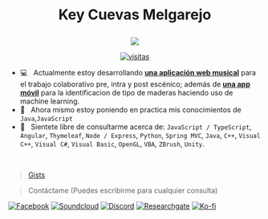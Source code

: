 <!--
**KeyCuevasMelgarejo/KeyCuevasMelgarejo** is a ✨ _special_ ✨ repository because its `README.md` (this file) appears on your GitHub profile.-->
# <p align="center">Key Cuevas Melgarejo</p>
<p align="center">
  <a href="https://github.com/KeyCuevasMelgarejo/KeyCuevasMelgarejo"><img src="https://readme-typing-svg.herokuapp.com?size=16&center=true&vCenter=true&width=480&lines=Bach.+en+Ingenieria+de+Sistemas+Computacionales;Desarrollador+Full+Stack;Desarrollador+Mobile;Windows+%26+Linux+App+Developer;Constantemente+Aprendiendo;Autodidacta"></a>
</p>
<p align="center">
  <a href="https://github.com/KeyCuevasMelgarejo/CONTADOR-VISITAS-GITHUB_">
    <img alt="visitas" title="Visitas Perfil GitHub" src="https://github-contador-visitas.herokuapp.com/"/></a>
</p>

  * 💻 &nbsp; Actualmente estoy desarrollando [**una aplicación web musical**](https://github.com/KeyCuevasMelgarejo/MUSICME___PREVIEW) para el trabajo colaborativo pre, intra y post escénico; además de [**una app móvil**](https://github.com/KeyCuevasMelgarejo/WOOD-APP___PREVIEW) para la identificacion de tipo de maderas haciendo uso de machine learning.
  * 🌱 &nbsp; Ahora mismo estoy poniendo en practica mis conocimientos de `Java`,`JavaScript`
  * 💬 &nbsp; Sientete libre de consultarme acerca de:
  `JavaScript / TypeScript`, `Angular`, `Thymeleaf`, `Node / Express`, `Python`, `Spring MVC`, `Java`, `C++`, `Visual C++`, `Visual C#`, `Visual Basic`, `OpenGL`, `VBA`, `ZBrush`, `Unity`.
<br >

>[Gists](https://gist.github.com/KeyCuevasMelgarejo)

>Contáctame
(Puedes escribirme para cualquier consulta)

<a href="https://www.facebook.com/key.cuevasmelgarejo/"><img alt="Facebook" title="Social" src="https://shields.io/badge/-Facebook-blue.svg?&style=for-the-badge&logo=facebook&logoColor=white"></a>
<a href="https://soundcloud.com/key-cuevas-melgarejo"><img alt="Soundcloud" title="Mi Musica" src="https://shields.io/badge/-Soundcloud-critical.svg?&style=for-the-badge&logo=soundcloud&logoColor=white"></a>
<a href="https://discord.gg/R6maQ4W9fz"><img alt="Discord" title="Mi Servidor" src="https://shields.io/badge/-DISCORD-yellow.svg?&style=for-the-badge&logo=discord&logoColor=white"></a>
<a href="https://www.researchgate.net/profile/Key-Cuevas-Melgarejo"><img alt="Researchgate" title="Mis Investigaciones" src="https://shields.io/badge/-Researches-00ccbb.svg?&style=for-the-badge&logo=researchgate&logoColor=white"></a>
<a href="https://ko-fi.com/keycuevasmelgarejo"><img alt="Ko-fi" title="Contribuye" src="https://shields.io/badge/-BUY%20ME%20A%20COFFEE-CC2735.svg?&style=for-the-badge&logo=ko-fi&logoColor=white"></a>
<!-- ![Header](https://raw.githubusercontent.com/KeyCuevasMelgarejo/KeyCuevasMelgarejo/master/cabecera.png)-->
